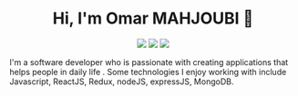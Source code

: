 <h1 align="center">Hi, I'm Omar MAHJOUBI 👋</h1>
<p align="center">
    <a href="https://twitter.com/OmarMah63688563"><img src="https://img.shields.io/badge/twitter-%231FA1F1?style=flat&logo=twitter&logoColor=white"/></a>
    <a href="https://www.linkedin.com/in/omar-mahjoubi-007/"><img src="https://img.shields.io/badge/linkedin-%230177B5?style=flat&logo=linkedin&logoColor=white"/></a>
    <a href="https://www.instagram.com/omarmhj/"><img src="https://img.shields.io/badge/instagram-%23E4415F?style=flat&logo=instagram&logoColor=white"/></a>
  </p>
  
I'm a software developer who is passionate with creating applications that helps people in daily life . Some technologies I enjoy working with include Javascript, ReactJS, Redux, nodeJS, expressJS, MongoDB.

